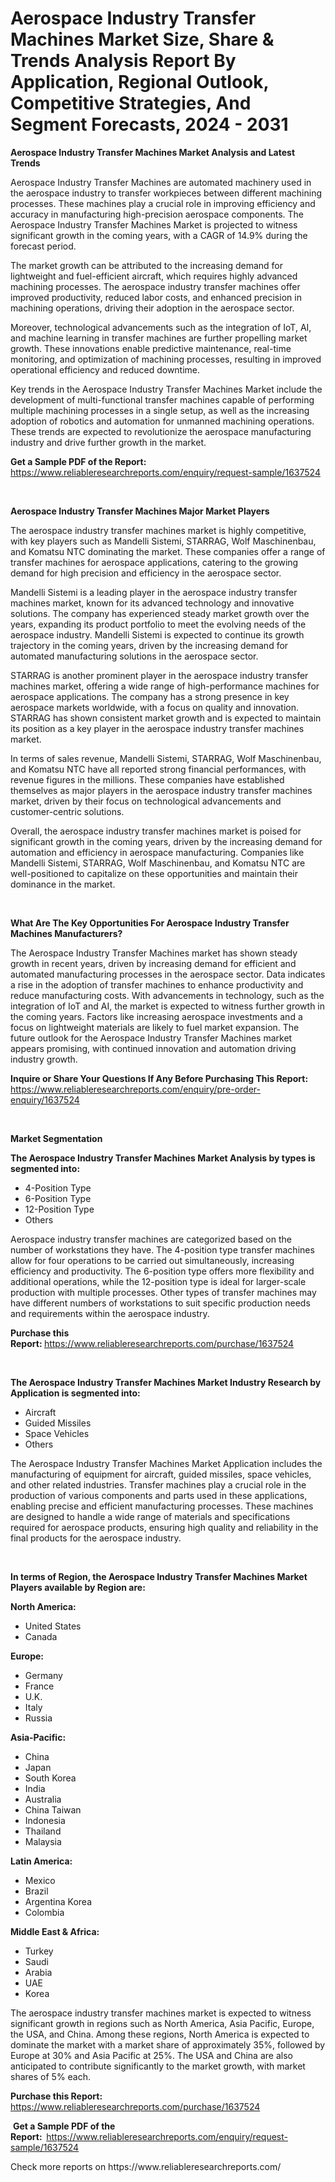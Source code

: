 <p><h1>Aerospace Industry Transfer Machines Market Size, Share & Trends Analysis Report By Application, Regional Outlook, Competitive Strategies, And Segment Forecasts, 2024 - 2031</h1></p><p><strong>Aerospace Industry Transfer Machines Market Analysis and Latest Trends</strong></p>
<p><p>Aerospace Industry Transfer Machines are automated machinery used in the aerospace industry to transfer workpieces between different machining processes. These machines play a crucial role in improving efficiency and accuracy in manufacturing high-precision aerospace components. The Aerospace Industry Transfer Machines Market is projected to witness significant growth in the coming years, with a CAGR of 14.9% during the forecast period.</p><p>The market growth can be attributed to the increasing demand for lightweight and fuel-efficient aircraft, which requires highly advanced machining processes. The aerospace industry transfer machines offer improved productivity, reduced labor costs, and enhanced precision in machining operations, driving their adoption in the aerospace sector.</p><p>Moreover, technological advancements such as the integration of IoT, AI, and machine learning in transfer machines are further propelling market growth. These innovations enable predictive maintenance, real-time monitoring, and optimization of machining processes, resulting in improved operational efficiency and reduced downtime.</p><p>Key trends in the Aerospace Industry Transfer Machines Market include the development of multi-functional transfer machines capable of performing multiple machining processes in a single setup, as well as the increasing adoption of robotics and automation for unmanned machining operations. These trends are expected to revolutionize the aerospace manufacturing industry and drive further growth in the market.</p></p>
<p><strong>Get a Sample PDF of the Report:&nbsp;</strong> <a href="https://www.reliableresearchreports.com/enquiry/request-sample/1637524">https://www.reliableresearchreports.com/enquiry/request-sample/1637524</a></p>
<p>&nbsp;</p>
<p><strong>Aerospace Industry Transfer Machines Major Market Players</strong></p>
<p><p>The aerospace industry transfer machines market is highly competitive, with key players such as Mandelli Sistemi, STARRAG, Wolf Maschinenbau, and Komatsu NTC dominating the market. These companies offer a range of transfer machines for aerospace applications, catering to the growing demand for high precision and efficiency in the aerospace sector.</p><p>Mandelli Sistemi is a leading player in the aerospace industry transfer machines market, known for its advanced technology and innovative solutions. The company has experienced steady market growth over the years, expanding its product portfolio to meet the evolving needs of the aerospace industry. Mandelli Sistemi is expected to continue its growth trajectory in the coming years, driven by the increasing demand for automated manufacturing solutions in the aerospace sector.</p><p>STARRAG is another prominent player in the aerospace industry transfer machines market, offering a wide range of high-performance machines for aerospace applications. The company has a strong presence in key aerospace markets worldwide, with a focus on quality and innovation. STARRAG has shown consistent market growth and is expected to maintain its position as a key player in the aerospace industry transfer machines market.</p><p>In terms of sales revenue, Mandelli Sistemi, STARRAG, Wolf Maschinenbau, and Komatsu NTC have all reported strong financial performances, with revenue figures in the millions. These companies have established themselves as major players in the aerospace industry transfer machines market, driven by their focus on technological advancements and customer-centric solutions.</p><p>Overall, the aerospace industry transfer machines market is poised for significant growth in the coming years, driven by the increasing demand for automation and efficiency in aerospace manufacturing. Companies like Mandelli Sistemi, STARRAG, Wolf Maschinenbau, and Komatsu NTC are well-positioned to capitalize on these opportunities and maintain their dominance in the market.</p></p>
<p>&nbsp;</p>
<p><strong>What Are The Key Opportunities For Aerospace Industry Transfer Machines Manufacturers?</strong></p>
<p><p>The Aerospace Industry Transfer Machines market has shown steady growth in recent years, driven by increasing demand for efficient and automated manufacturing processes in the aerospace sector. Data indicates a rise in the adoption of transfer machines to enhance productivity and reduce manufacturing costs. With advancements in technology, such as the integration of IoT and AI, the market is expected to witness further growth in the coming years. Factors like increasing aerospace investments and a focus on lightweight materials are likely to fuel market expansion. The future outlook for the Aerospace Industry Transfer Machines market appears promising, with continued innovation and automation driving industry growth.</p></p>
<p><strong>Inquire or Share Your Questions If Any Before Purchasing This Report:</strong> <a href="https://www.reliableresearchreports.com/enquiry/pre-order-enquiry/1637524">https://www.reliableresearchreports.com/enquiry/pre-order-enquiry/1637524</a></p>
<p>&nbsp;</p>
<p><strong>Market Segmentation</strong></p>
<p><strong>The Aerospace Industry Transfer Machines Market Analysis by types is segmented into:</strong></p>
<p><ul><li>4-Position Type</li><li>6-Position Type</li><li>12-Position Type</li><li>Others</li></ul></p>
<p><p>Aerospace industry transfer machines are categorized based on the number of workstations they have. The 4-position type transfer machines allow for four operations to be carried out simultaneously, increasing efficiency and productivity. The 6-position type offers more flexibility and additional operations, while the 12-position type is ideal for larger-scale production with multiple processes. Other types of transfer machines may have different numbers of workstations to suit specific production needs and requirements within the aerospace industry.</p></p>
<p><strong>Purchase this Report:&nbsp;</strong><a href="https://www.reliableresearchreports.com/purchase/1637524">https://www.reliableresearchreports.com/purchase/1637524</a></p>
<p>&nbsp;</p>
<p><strong>The Aerospace Industry Transfer Machines Market Industry Research by Application is segmented into:</strong></p>
<p><ul><li>Aircraft</li><li>Guided Missiles</li><li>Space Vehicles</li><li>Others</li></ul></p>
<p><p>The Aerospace Industry Transfer Machines Market Application includes the manufacturing of equipment for aircraft, guided missiles, space vehicles, and other related industries. Transfer machines play a crucial role in the production of various components and parts used in these applications, enabling precise and efficient manufacturing processes. These machines are designed to handle a wide range of materials and specifications required for aerospace products, ensuring high quality and reliability in the final products for the aerospace industry.</p></p>
<p>&nbsp;</p>
<p><strong>In terms of Region, the Aerospace Industry Transfer Machines Market Players available by Region are:</strong></p>
<p>
    <p> <strong> North America: </strong>
        <ul>
            <li>United States</li>
            <li>Canada</li>
        </ul>
        </p> 
    <p> <strong> Europe: </strong>
        <ul>
            <li>Germany</li>
            <li>France</li>
            <li>U.K.</li>
            <li>Italy</li>
            <li>Russia</li>
        </ul>
        </p> 
    <p> <strong> Asia-Pacific: </strong>
        <ul>
            <li>China</li>
            <li>Japan</li>
            <li>South Korea</li>
            <li>India</li>
            <li>Australia</li>
            <li>China Taiwan</li>
            <li>Indonesia</li>
            <li>Thailand</li>
            <li>Malaysia</li>
        </ul>
        </p> 
    <p> <strong> Latin America: </strong>
        <ul>
            <li>Mexico</li>
            <li>Brazil</li>
            <li>Argentina Korea</li>
            <li>Colombia</li>
        </ul>
        </p> 
    <p> <strong> Middle East & Africa: </strong>
        <ul>
            <li>Turkey</li>
            <li>Saudi</li>
            <li>Arabia</li>
            <li>UAE</li>
            <li>Korea</li>
        </ul>
    </p>
    </p>
<p><p>The aerospace industry transfer machines market is expected to witness significant growth in regions such as North America, Asia Pacific, Europe, the USA, and China. Among these regions, North America is expected to dominate the market with a market share of approximately 35%, followed by Europe at 30% and Asia Pacific at 25%. The USA and China are also anticipated to contribute significantly to the market growth, with market shares of 5% each.</p></p>
<p><strong>Purchase this Report: </strong><a href="https://www.reliableresearchreports.com/purchase/1637524">https://www.reliableresearchreports.com/purchase/1637524</a></p>
<p>&nbsp;<strong>Get a Sample PDF of the Report:&nbsp;&nbsp;</strong><a href="https://www.reliableresearchreports.com/enquiry/request-sample/1637524">https://www.reliableresearchreports.com/enquiry/request-sample/1637524</a></p>
<p><strong></strong></p>
<p>Check more reports on https://www.reliableresearchreports.com/</p>